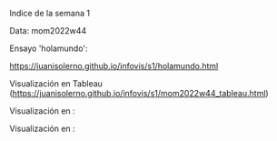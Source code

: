 Indice de la semana 1

Data: mom2022w44

Ensayo 'holamundo': 

https://juanisolerno.github.io/infovis/s1/holamundo.html


Visualización en Tableau
(https://juanisolerno.github.io/infovis/s1/mom2022w44_tableau.html)



Visualización en :

Visualización en :

